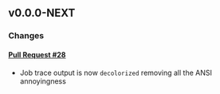 ## v0.0.0-NEXT

### Changes

#### [Pull Request #28](https://github.com/Maahsome/gitlab-tool/pull/28)

- Job trace output is now `decolorized` removing all the ANSI annoyingness

